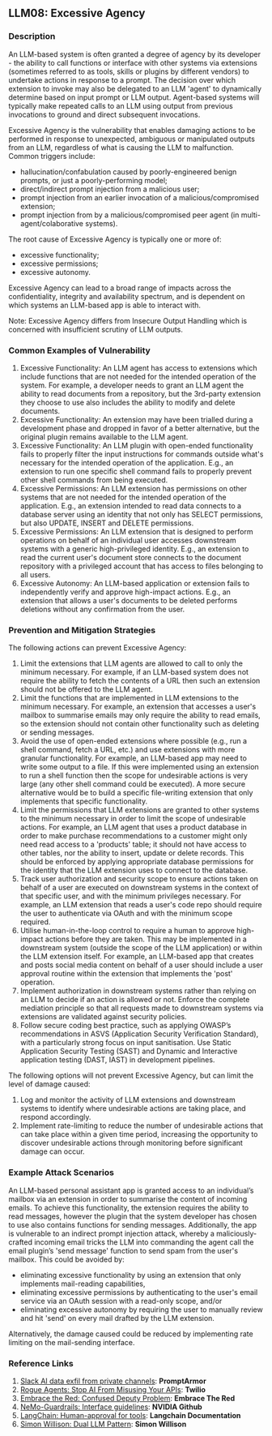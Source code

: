 ## LLM08: Excessive Agency

### Description

An LLM-based system is often granted a degree of agency by its developer - the ability to call functions or interface with other systems via extensions (sometimes referred to as tools, skills or plugins by different vendors) to undertake actions in response to a prompt. The decision over which extension to invoke may also be delegated to an LLM 'agent' to dynamically determine based on input prompt or LLM output. Agent-based systems will typically make repeated calls to an LLM using output from previous invocations to ground and direct subsequent invocations.

Excessive Agency is the vulnerability that enables damaging actions to be performed in response to unexpected, ambiguous or manipulated outputs from an LLM, regardless of what is causing the LLM to malfunction. Common triggers include:
* hallucination/confabulation caused by poorly-engineered benign prompts, or just a poorly-performing model;
* direct/indirect prompt injection from a malicious user;
* prompt injection from an earlier invocation of a malicious/compromised extension;
* prompt injection from by a malicious/compromised peer agent (in multi-agent/colaborative systems).

The root cause of Excessive Agency is typically one or more of:
* excessive functionality;
* excessive permissions;
* excessive autonomy.

Excessive Agency can lead to a broad range of impacts across the confidentiality, integrity and availability spectrum, and is dependent on which systems an LLM-based app is able to interact with.

Note: Excessive Agency differs from Insecure Output Handling which is concerned with insufficient scrutiny of LLM outputs.

### Common Examples of Vulnerability

1. Excessive Functionality: An LLM agent has access to extensions which include functions that are not needed for the intended operation of the system. For example, a developer needs to grant an LLM agent the ability to read documents from a repository, but the 3rd-party extension they choose to use also includes the ability to modify and delete documents.
2. Excessive Functionality: An extension may have been trialled during a development phase and dropped in favor of a better alternative, but the original plugin remains available to the LLM agent.
3. Excessive Functionality: An LLM plugin with open-ended functionality fails to properly filter the input instructions for commands outside what's necessary for the intended operation of the application. E.g., an extension to run one specific shell command fails to properly prevent other shell commands from being executed.
4. Excessive Permissions: An LLM extension has permissions on other systems that are not needed for the intended operation of the application. E.g., an extension intended to read data connects to a database server using an identity that not only has SELECT permissions, but also UPDATE, INSERT and DELETE permissions.
5. Excessive Permissions: An LLM extension that is designed to perform operations on behalf of an individual user accesses downstream systems with a generic high-privileged identity. E.g., an extension to read the current user's document store connects to the document repository with a privileged account that has access to files belonging to all users.
6. Excessive Autonomy: An LLM-based application or extension fails to independently verify and approve high-impact actions. E.g., an extension that allows a user's documents to be deleted performs deletions without any confirmation from the user.


### Prevention and Mitigation Strategies

The following actions can prevent Excessive Agency:

1. Limit the extensions that LLM agents are allowed to call to only the minimum necessary. For example, if an LLM-based system does not require the ability to fetch the contents of a URL then such an extension should not be offered to the LLM agent.
2. Limit the functions that are implemented in LLM extensions to the minimum necessary. For example, an extension that accesses a user's mailbox to summarise emails may only require the ability to read emails, so the extension should not contain other functionality such as deleting or sending messages.
3. Avoid the use of open-ended extensions where possible (e.g., run a shell command, fetch a URL, etc.) and use extensions with more granular functionality. For example, an LLM-based app may need to write some output to a file. If this were implemented using an extension to run a shell function then the scope for undesirable actions is very large (any other shell command could be executed). A more secure alternative would be to build a specific file-writing extension that only implements that specific functionality.
4. Limit the permissions that LLM extensions are granted to other systems to the minimum necessary in order to limit the scope of undesirable actions. For example, an LLM agent that uses a product database in order to make purchase recommendations to a customer might only need read access to a 'products' table; it should not have access to other tables, nor the ability to insert, update or delete records. This should be enforced by applying appropriate database permissions for the identity that the LLM extension uses to connect to the database.
5. Track user authorization and security scope to ensure actions taken on behalf of a user are executed on downstream systems in the context of that specific user, and with the minimum privileges necessary. For example, an LLM extension that reads a user's code repo should require the user to authenticate via OAuth and with the minimum scope required.
6. Utilise human-in-the-loop control to require a human to approve high-impact actions before they are taken. This may be implemented in a downstream system (outside the scope of the LLM application) or within the LLM extension itself. For example, an LLM-based app that creates and posts social media content on behalf of a user should include a user approval routine within the extension that implements the 'post' operation.
7. Implement authorization in downstream systems rather than relying on an LLM to decide if an action is allowed or not. Enforce the complete mediation principle so that all requests made to downstream systems via extensions are validated against security policies.
8. Follow secure coding best practice, such as applying OWASP’s recommendations in ASVS (Application Security Verification Standard), with a particularly strong focus on input sanitisation. Use Static Application Security Testing (SAST) and Dynamic and Interactive application testing (DAST, IAST) in development pipelines.

The following options will not prevent Excessive Agency, but can limit the level of damage caused:

1. Log and monitor the activity of LLM extensions and downstream systems to identify where undesirable actions are taking place, and respond accordingly.
2. Implement rate-limiting to reduce the number of undesirable actions that can take place within a given time period, increasing the opportunity to discover undesirable actions through monitoring before significant damage can occur.

### Example Attack Scenarios

An LLM-based personal assistant app is granted access to an individual’s mailbox via an extension in order to summarise the content of incoming emails. To achieve this functionality, the extension requires the ability to read messages, however the plugin that the system developer has chosen to use also contains functions for sending messages. Additionally, the app is vulnerable to an indirect prompt injection attack, whereby a maliciously-crafted incoming email tricks the LLM into commanding the agent call the email plugin’s 'send message' function to send spam from the user's mailbox. This could be avoided by:
* eliminating excessive functionality by using an extension that only implements mail-reading capabilities,
* eliminating excessive permissions by authenticating to the user's email service via an OAuth session with a read-only scope, and/or
* eliminating excessive autonomy by requiring the user to manually review and hit 'send' on every mail drafted by the LLM extension.

Alternatively, the damage caused could be reduced by implementing rate limiting on the mail-sending interface.

### Reference Links

1. [Slack AI data exfil from private channels](https://promptarmor.substack.com/p/slack-ai-data-exfiltration-from-private): **PromptArmor**
2. [Rogue Agents: Stop AI From Misusing Your APIs](https://www.twilio.com/en-us/blog/rogue-ai-agents-secure-your-apis): **Twilio**
3. [Embrace the Red: Confused Deputy Problem](https://embracethered.com/blog/posts/2023/chatgpt-cross-plugin-request-forgery-and-prompt-injection./): **Embrace The Red**
4. [NeMo-Guardrails: Interface guidelines](https://github.com/NVIDIA/NeMo-Guardrails/blob/main/docs/security/guidelines.md): **NVIDIA Github**
5. [LangChain: Human-approval for tools](https://python.langchain.com/docs/modules/agents/tools/how_to/human_approval): **Langchain Documentation**
6. [Simon Willison: Dual LLM Pattern](https://simonwillison.net/2023/Apr/25/dual-llm-pattern/): **Simon Willison**
